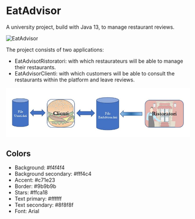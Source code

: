 # EatAdvisor

A university project, build with Java 13, to manage restaurant reviews.

![EatAdvisor](doc/EatAdvisroLogo.png)

The project consists of two applications: 
- EatAdvisotRistoratori: with which restaurateurs will be able to manage their restaurants.
- EatAdvisorClienti: with which customers will be able to consult the restaurants within the platform and leave reviews.


![EatAdvisor structure](doc/ProjectStructure.png)


## Colors
- Background: #f4f4f4
- Background secondary: #fff4c4
- Accent: #c71e23
- Border: #9b9b9b
- Stars: #ffca18
- Text primary: #ffffff
- Text secondary: #8f8f8f
- Font: Arial
